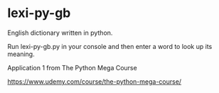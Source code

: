 # lexi-py-gb
English dictionary written in python.

Run lexi-py-gb.py in your console and then enter a word to look up its meaning.

Application 1 from The Python Mega Course 

https://www.udemy.com/course/the-python-mega-course/
